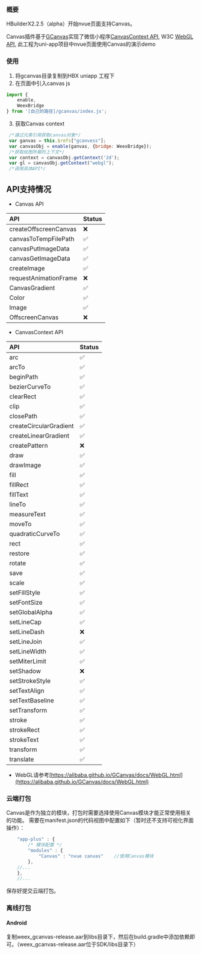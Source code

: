 ### 概要
HBuilderX2.2.5（alpha）开始nvue页面支持Canvas。

Canvas插件基于[GCanvas](https://github.com/alibaba/GCanvas)实现了微信小程序[CanvasContext API](https://developers.weixin.qq.com/miniprogram/dev/api/canvas/CanvasContext.html),  W3C [WebGL API](https://developer.mozilla.org/en-US/docs/Web/API/WebGL_API),
此工程为uni-app项目中nvue页面使用Canvas的演示demo

### 使用
1. 将gcanvas目录复制到HBX uniapp 工程下
2. 在页面中引入canvas js
```javascript
import {
	enable,
	WeexBridge
} from '[自己的路径]/gcanvas/index.js';
```
3. 获取Canvas context
```javascript
 /*通过元素引用获取canvas对象*/
 var ganvas = this.$refs["gcanvess"];
 var canvasObj = enable(ganvas, {bridge: WeexBridge});
 /*获取绘图所需的上下文*/
 var context = canvasObj.getContext('2d');
 var gl = canvasObj.getContext("webgl");
 /*调用具体API*/
```
## API支持情况
* Canvas API

API|Status|
:-|:-|
createOffscreenCanvas|❌
canvasToTempFilePath|✅
canvasPutImageData|✅
canvasGetImageData|✅
createImage|✅
requestAnimationFrame|❌
CanvasGradient|✅
Color|✅
Image|✅
OffscreenCanvas|❌
* CanvasContext API

API|Status|
:-|:-|
arc|✅
arcTo|✅
beginPath|✅	
bezierCurveTo|✅	
clearRect|✅
clip|✅
closePath|✅
createCircularGradient|✅
createLinearGradient|✅
createPattern|❌
draw|✅
drawImage|✅	
fill|✅
fillRect|✅
fillText|✅
lineTo|✅
measureText|✅
moveTo|✅
quadraticCurveTo|✅
rect|✅
restore|✅
rotate|✅
save|✅
scale|✅
setFillStyle|✅
setFontSize|✅
setGlobalAlpha|✅
setLineCap|✅
setLineDash|❌
setLineJoin|✅
setLineWidth|✅
setMiterLimit|✅
setShadow| ❌
setStrokeStyle|✅
setTextAlign|✅
setTextBaseline|✅
setTransform|✅
stroke|✅
strokeRect|✅
strokeText|✅
transform|✅
translate|✅
* WebGL请参考[https://alibaba.github.io/GCanvas/docs/WebGL.html](https://alibaba.github.io/GCanvas/docs/WebGL.html)

### 云端打包
Canvas是作为独立的模块，打包时需要选择使用Canvas模块才能正常使用相关的功能。
需要在manifest.json的代码视图中配置如下（暂时还不支持可视化界面操作）：
```javascript
    "app-plus" : {
        /* 模块配置 */
        "modules" : {
            "Canvas" : "nvue canvas"    //使用Canvas模块
        },
	//...
    },
    //...
```
保存好提交云端打包。

### 离线打包
#### Android
复制weex_gcanvas-release.aar到libs目录下，然后在build.gradle中添加依赖即可。（weex_gcanvas-release.aar位于SDK/libs目录下）


